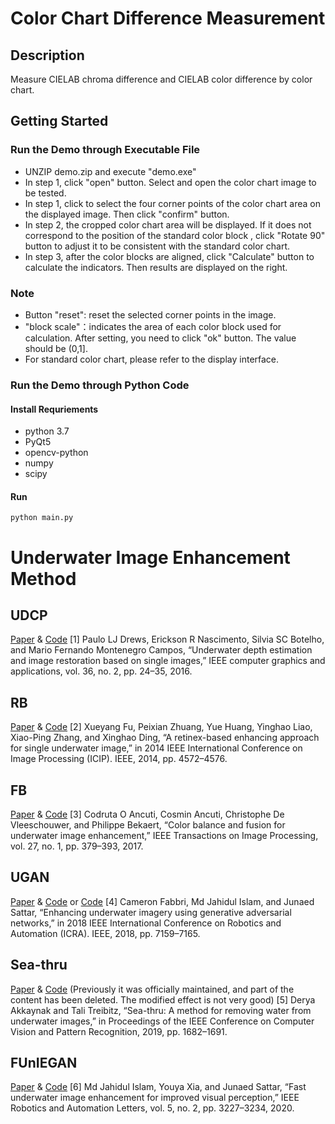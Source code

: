 # Color Chart Difference Measurement

## Description
   Measure CIELAB chroma difference and CIELAB color difference by color chart.  
  
## Getting Started

### Run the Demo through Executable File
- UNZIP demo.zip and execute "demo.exe"
- In step 1, click "open" button. Select and open the color chart image to be tested.  
- In step 1, click to select the four corner points of the color chart area on the displayed image. Then click "confirm" button.
- In step 2, the cropped color chart area will be displayed. If it does not correspond to the position of the standard color block , click "Rotate 90" button to adjust it to be consistent with the standard color chart.
- In step 3, after the color blocks are aligned, click "Calculate" button to calculate the indicators. Then results are displayed on the right.

### Note
- Button "reset": reset the selected corner points in the image.
- "block scale"：indicates the area of each color block used for calculation. After setting, you need to click "ok" button. The value should be (0,1].
- For standard color chart, please refer to the display interface.

### Run the Demo through Python Code

#### Install Requriements
- python 3.7
- PyQt5
- opencv-python
- numpy
- scipy

#### Run

	python main.py


# Underwater Image Enhancement Method

## UDCP
[Paper](https://ieeexplore.ieee.org/abstract/document/7426236) & [Code](https://github.com/bilityniu/underwater_dark_chennel)
[1] Paulo LJ Drews, Erickson R Nascimento, Silvia SC Botelho, and Mario Fernando Montenegro Campos, “Underwater depth estimation and image restoration based on single images,” IEEE computer graphics and applications, vol. 36, no. 2, pp. 24–35, 2016.
## RB
[Paper](https://ieeexplore.ieee.org/abstract/document/7025927) & [Code](https://github.com/IsaacChanghau/OptimizedImageEnhance/blob/master/matlab)
[2] Xueyang Fu, Peixian Zhuang, Yue Huang, Yinghao Liao, Xiao-Ping Zhang, and Xinghao Ding, “A retinex-based enhancing approach for single underwater image,” in 2014 IEEE International Conference on Image Processing (ICIP). IEEE, 2014, pp. 4572–4576.
## FB
[Paper](https://ieeexplore.ieee.org/abstract/document/8058463) & [Code](https://github.com/fergaletto/Color-Balance-and-fusion-for-underwater-image-enhancement.-.)
[3] Codruta O Ancuti, Cosmin Ancuti, Christophe De Vleeschouwer, and Philippe Bekaert, “Color balance and fusion for underwater image enhancement,” IEEE Transactions on Image Processing, vol. 27, no. 1, pp. 379–393, 2017.
## UGAN
[Paper](https://ieeexplore.ieee.org/abstract/document/8460552) & [Code](https://github.com/cameronfabbri/Underwater-Color-Correction) or [Code](https://github.com/xahidbuffon/FUnIE-GAN)
[4] Cameron Fabbri, Md Jahidul Islam, and Junaed Sattar, “Enhancing underwater imagery using generative adversarial networks,” in 2018 IEEE International Conference on Robotics and Automation (ICRA). IEEE, 2018, pp. 7159–7165.
## Sea-thru
[Paper](https://openaccess.thecvf.com/content_CVPR_2019/html/Akkaynak_Sea-Thru_A_Method_for_Removing_Water_From_Underwater_Images_CVPR_2019_paper.html) & [Code](https://github.com/hainh/sea-thru) (Previously it was officially maintained, and part of the content has been deleted. The modified effect is not very good)
[5] Derya Akkaynak and Tali Treibitz, “Sea-thru: A method for removing water from underwater images,” in Proceedings of the IEEE Conference on Computer Vision and Pattern Recognition, 2019, pp. 1682–1691.
## FUnIEGAN
[Paper](https://ieeexplore.ieee.org/abstract/document/9001231) & [Code](https://github.com/xahidbuffon/FUnIE-GAN)
[6] Md Jahidul Islam, Youya Xia, and Junaed Sattar, “Fast underwater image enhancement for improved visual perception,” IEEE Robotics and Automation Letters, vol. 5, no. 2, pp. 3227–3234, 2020.
